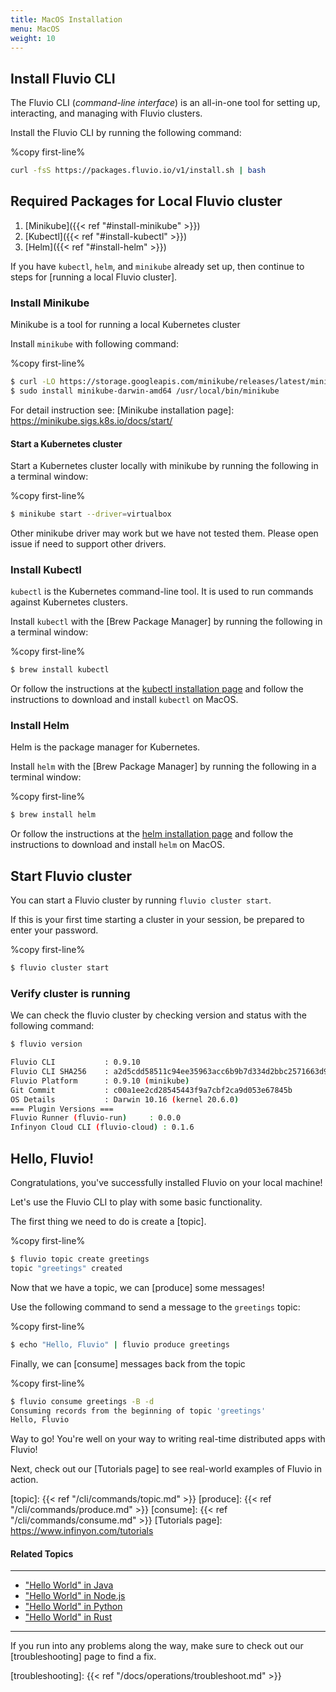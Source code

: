 ```yaml
---
title: MacOS Installation
menu: MacOS
weight: 10
---
```


## Install Fluvio CLI

The Fluvio CLI (_command-line interface_) is an all-in-one tool for setting up, interacting, and managing with Fluvio clusters.

Install the Fluvio CLI by running the following command:

%copy first-line%
```bash
curl -fsS https://packages.fluvio.io/v1/install.sh | bash
```

## Required Packages for Local Fluvio cluster

1) [Minikube]({{< ref "#install-minikube" >}})
2) [Kubectl]({{< ref "#install-kubectl" >}})
3) [Helm]({{< ref "#install-helm" >}})

If you have `kubectl`, `helm`, and `minikube` already set up, then continue to steps for [running a local Fluvio cluster].



### Install Minikube

Minikube is a tool for running a local Kubernetes cluster

Install `minikube` with following command:

%copy first-line%

```bash
$ curl -LO https://storage.googleapis.com/minikube/releases/latest/minikube-darwin-amd64
$ sudo install minikube-darwin-amd64 /usr/local/bin/minikube
```

For detail instruction see:
[Minikube installation page]: https://minikube.sigs.k8s.io/docs/start/

#### Start a Kubernetes cluster
Start a Kubernetes cluster locally with minikube by running the following in a terminal window:

%copy first-line%
```bash
$ minikube start --driver=virtualbox
```

Other minikube driver may work but we have not tested them.  Please open issue if need to support other drivers.

### Install Kubectl

`kubectl` is the Kubernetes command-line tool. It is used to run commands against Kubernetes clusters.

Install `kubectl` with the [Brew Package Manager] by running the following in a terminal window:

%copy first-line%

```bash
$ brew install kubectl 
```

Or follow the instructions at the [kubectl installation page] and follow the instructions to download and install `kubectl` on MacOS.

[kubectl installation page]: https://kubernetes.io/docs/tasks/tools/install-kubectl-macos/ 

### Install Helm

Helm is the package manager for Kubernetes. 

Install `helm` with the [Brew Package Manager] by running the following in a terminal window:

%copy first-line%

```bash
$ brew install helm 
```

Or follow the instructions at the [helm installation page] and follow the instructions to download and install `helm` on MacOS.

[helm installation page]: https://v3.helm.sh/docs/intro/install/ 
## Start Fluvio cluster 

You can start a Fluvio cluster by running `fluvio cluster start`.

If this is your first time starting a cluster in your session, be prepared to enter your password.

%copy first-line%
```bash
$ fluvio cluster start
```

### Verify cluster is running

We can check the fluvio cluster by checking version and status with the following command:

```bash
$ fluvio version

Fluvio CLI           : 0.9.10
Fluvio CLI SHA256    : a2d5cdd58511c94ee35963acc6b9b7d334d2bbc2571663d958a8e0db7d1af37c
Fluvio Platform      : 0.9.10 (minikube)
Git Commit           : c00a1ee2cd28545443f9a7cbf2ca9d053e67845b
OS Details           : Darwin 10.16 (kernel 20.6.0)
=== Plugin Versions ===
Fluvio Runner (fluvio-run)     : 0.0.0
Infinyon Cloud CLI (fluvio-cloud) : 0.1.6

```

## Hello, Fluvio!

Congratulations, you've successfully installed Fluvio on your local machine! 

Let's use the Fluvio CLI to play with some basic functionality.

The first thing we need to do is create a [topic].

%copy first-line%
```bash
$ fluvio topic create greetings
topic "greetings" created
```

Now that we have a topic, we can [produce] some messages!

Use the following command to send a message to the `greetings` topic:

%copy first-line%
```bash
$ echo "Hello, Fluvio" | fluvio produce greetings
```

Finally, we can [consume] messages back from the topic

%copy first-line%
```bash
$ fluvio consume greetings -B -d
Consuming records from the beginning of topic 'greetings'
Hello, Fluvio
```

Way to go! You're well on your way to writing real-time distributed apps with Fluvio!

Next, check out our [Tutorials page] to see real-world examples of Fluvio in action.

[topic]: {{< ref "/cli/commands/topic.md" >}}
[produce]: {{< ref "/cli/commands/produce.md" >}}
[consume]: {{< ref "/cli/commands/consume.md" >}}
[Tutorials page]: https://www.infinyon.com/tutorials 

#### Related Topics
----------------

- ["Hello World" in Java](https://www.infinyon.com/tutorials/java/hello-world/)
- ["Hello World" in Node.js](https://www.infinyon.com/tutorials/node/hello-world/)
- ["Hello World" in Python](https://www.infinyon.com/tutorials/python/hello-world/)
- ["Hello World" in Rust](https://www.infinyon.com/tutorials/rust/hello-world/)

---

If you run into any problems along the way, make sure to check out our [troubleshooting]
page to find a fix.

[troubleshooting]: {{< ref "/docs/operations/troubleshoot.md" >}}
